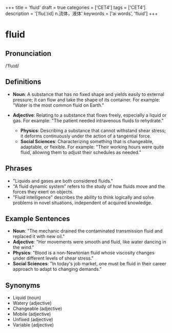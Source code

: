 +++
title = 'fluid'
draft = true
categories = ['CET4']
tags = ['CET4']
description = '[ˈflu(ː)id] n.流体，液体'
keywords = ['ai words', 'fluid']
+++

# fluid

## Pronunciation
/ˈfluɪd/

## Definitions
- **Noun**: A substance that has no fixed shape and yields easily to external pressure; it can flow and take the shape of its container. For example: "Water is the most common fluid on Earth."
- **Adjective**: Relating to a substance that flows freely, especially a liquid or gas. For example: "The patient needed intravenous fluids to rehydrate."

  - **Physics**: Describing a substance that cannot withstand shear stress; it deforms continuously under the action of a tangential force.
  - **Social Sciences**: Characterizing something that is changeable, adaptable, or flexible. For example: "Their working hours were quite fluid, allowing them to adjust their schedules as needed."

## Phrases
- "Liquids and gases are both considered fluids."
- "A fluid dynamic system" refers to the study of how fluids move and the forces they exert on objects.
- "Fluid intelligence" describes the ability to think logically and solve problems in novel situations, independent of acquired knowledge.

## Example Sentences
- **Noun**: "The mechanic drained the contaminated transmission fluid and replaced it with new oil."
- **Adjective**: "Her movements were smooth and fluid, like water dancing in the wind."
- **Physics**: "Blood is a non-Newtonian fluid whose viscosity changes under different levels of shear stress."
- **Social Sciences**: "In today's job market, one must be fluid in their career approach to adapt to changing demands."

## Synonyms
- Liquid (noun)
- Watery (adjective)
- Changeable (adjective)
- Mobile (adjective)
- Unfixed (adjective)
- Variable (adjective)
